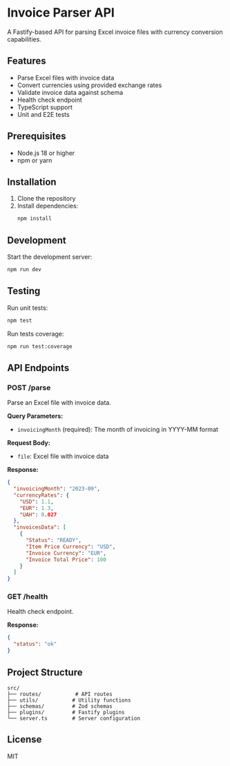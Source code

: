 # Invoice Parser API

A Fastify-based API for parsing Excel invoice files with currency conversion capabilities.

## Features

- Parse Excel files with invoice data
- Convert currencies using provided exchange rates
- Validate invoice data against schema
- Health check endpoint
- TypeScript support
- Unit and E2E tests

## Prerequisites

- Node.js 18 or higher
- npm or yarn

## Installation

1. Clone the repository
2. Install dependencies:
   ```bash
   npm install
   ```

## Development

Start the development server:

```bash
npm run dev
```

## Testing

Run unit tests:

```bash
npm test
```

Run tests coverage:

```bash
npm run test:coverage
```

## API Endpoints

### POST /parse

Parse an Excel file with invoice data.

**Query Parameters:**

- `invoicingMonth` (required): The month of invoicing in YYYY-MM format

**Request Body:**

- `file`: Excel file with invoice data

**Response:**

```json
{
  "invoicingMonth": "2023-09",
  "currencyRates": {
    "USD": 1.1,
    "EUR": 1.3,
    "UAH": 0.027
  },
  "invoicesData": [
    {
      "Status": "READY",
      "Item Price Currency": "USD",
      "Invoice Currency": "EUR",
      "Invoice Total Price": 100
    }
  ]
}
```

### GET /health

Health check endpoint.

**Response:**

```json
{
  "status": "ok"
}
```

## Project Structure

```
src/
├── routes/           # API routes
├── utils/           # Utility functions
├── schemas/         # Zod schemas
├── plugins/         # Fastify plugins
└── server.ts        # Server configuration
```

## License

MIT
